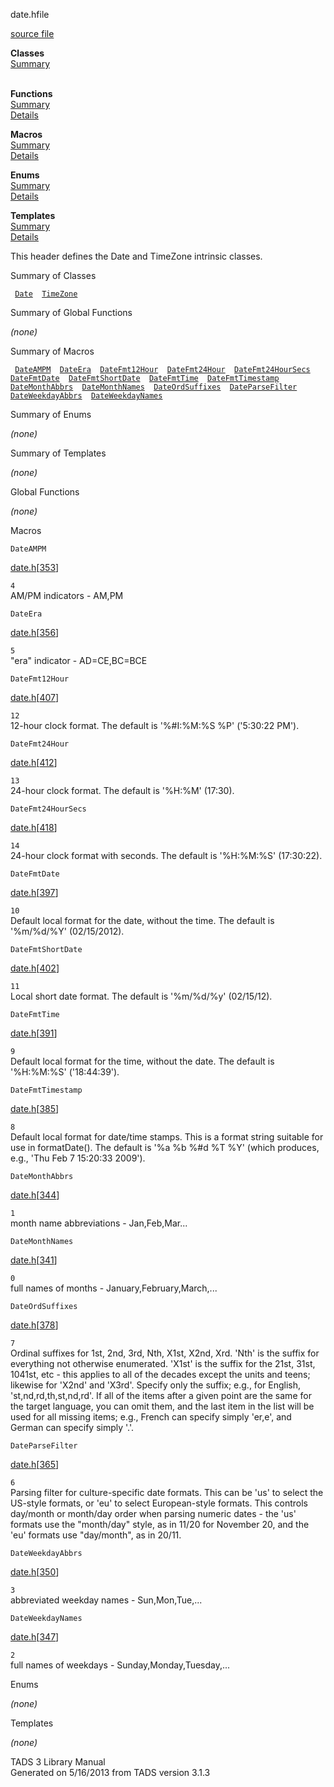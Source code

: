<span class="title">date.h</span><span class="type">file</span>

[source file](../source/date.h.html)

**Classes**  
[Summary](#_ClassSummary_)  
 

**Functions**  
[Summary](#_FunctionSummary_)  
[Details](#_Functions_)

**Macros**  
[Summary](#_MacroSummary_)  
[Details](#_Macros_)

**Enums**  
[Summary](#_EnumSummary_)  
[Details](#_Enums_)

**Templates**  
[Summary](#_TemplateSummary_)  
[Details](#_Templates_)

<div class="fdesc">

This header defines the Date and TimeZone intrinsic classes.

</div>

<span id="_ClassSummary_"></span>

<div class="mjhd">

<span class="hdln">Summary of Classes</span>  

</div>

` `[`Date`](../object/Date.html)`  `[`TimeZone`](../object/TimeZone.html)`  `
<span id="FunctionSummary_"></span>

<div class="mjhd">

<span class="hdln">Summary of Global Functions</span>  

</div>

*(none)* <span id="_MacroSummary_"></span>

<div class="mjhd">

<span class="hdln">Summary of Macros</span>  

</div>

` `[`DateAMPM`](#DateAMPM)`  `[`DateEra`](#DateEra)`  `[`DateFmt12Hour`](#DateFmt12Hour)`  `[`DateFmt24Hour`](#DateFmt24Hour)`  `[`DateFmt24HourSecs`](#DateFmt24HourSecs)`  `[`DateFmtDate`](#DateFmtDate)`  `[`DateFmtShortDate`](#DateFmtShortDate)`  `[`DateFmtTime`](#DateFmtTime)`  `[`DateFmtTimestamp`](#DateFmtTimestamp)`  `[`DateMonthAbbrs`](#DateMonthAbbrs)`  `[`DateMonthNames`](#DateMonthNames)`  `[`DateOrdSuffixes`](#DateOrdSuffixes)`  `[`DateParseFilter`](#DateParseFilter)`  `[`DateWeekdayAbbrs`](#DateWeekdayAbbrs)`  `[`DateWeekdayNames`](#DateWeekdayNames)`  `

<span id="_EnumSummary_"></span>

<div class="mjhd">

<span class="hdln">Summary of Enums</span>  

</div>

*(none)* <span id="_TemplateSummary_"></span>

<div class="mjhd">

<span class="hdln">Summary of Templates</span>  

</div>

*(none)* <span id="_Functions_"></span>

<div class="mjhd">

<span class="hdln">Global Functions</span>  

</div>

*(none)* <span id="_Macros_"></span>

<div class="mjhd">

<span class="hdln">Macros</span>  

</div>

<span id="DateAMPM"></span>

`DateAMPM`

[date.h](../file/date.h.html)\[[353](../source/date.h.html#353)\]

<div class="desc">

`4`  
AM/PM indicators - AM,PM

</div>

<span id="DateEra"></span>

`DateEra`

[date.h](../file/date.h.html)\[[356](../source/date.h.html#356)\]

<div class="desc">

`5`  
"era" indicator - AD=CE,BC=BCE

</div>

<span id="DateFmt12Hour"></span>

`DateFmt12Hour`

[date.h](../file/date.h.html)\[[407](../source/date.h.html#407)\]

<div class="desc">

`12`  
12-hour clock format. The default is '%#I:%M:%S %P' ('5:30:22 PM').

</div>

<span id="DateFmt24Hour"></span>

`DateFmt24Hour`

[date.h](../file/date.h.html)\[[412](../source/date.h.html#412)\]

<div class="desc">

`13`  
24-hour clock format. The default is '%H:%M' (17:30).

</div>

<span id="DateFmt24HourSecs"></span>

`DateFmt24HourSecs`

[date.h](../file/date.h.html)\[[418](../source/date.h.html#418)\]

<div class="desc">

`14`  
24-hour clock format with seconds. The default is '%H:%M:%S' (17:30:22).

</div>

<span id="DateFmtDate"></span>

`DateFmtDate`

[date.h](../file/date.h.html)\[[397](../source/date.h.html#397)\]

<div class="desc">

`10`  
Default local format for the date, without the time. The default is
'%m/%d/%Y' (02/15/2012).

</div>

<span id="DateFmtShortDate"></span>

`DateFmtShortDate`

[date.h](../file/date.h.html)\[[402](../source/date.h.html#402)\]

<div class="desc">

`11`  
Local short date format. The default is '%m/%d/%y' (02/15/12).

</div>

<span id="DateFmtTime"></span>

`DateFmtTime`

[date.h](../file/date.h.html)\[[391](../source/date.h.html#391)\]

<div class="desc">

`9`  
Default local format for the time, without the date. The default is
'%H:%M:%S' ('18:44:39').

</div>

<span id="DateFmtTimestamp"></span>

`DateFmtTimestamp`

[date.h](../file/date.h.html)\[[385](../source/date.h.html#385)\]

<div class="desc">

`8`  
Default local format for date/time stamps. This is a format string
suitable for use in formatDate(). The default is '%a %b %#d %T %Y'
(which produces, e.g., 'Thu Feb 7 15:20:33 2009').

</div>

<span id="DateMonthAbbrs"></span>

`DateMonthAbbrs`

[date.h](../file/date.h.html)\[[344](../source/date.h.html#344)\]

<div class="desc">

`1`  
month name abbreviations - Jan,Feb,Mar...

</div>

<span id="DateMonthNames"></span>

`DateMonthNames`

[date.h](../file/date.h.html)\[[341](../source/date.h.html#341)\]

<div class="desc">

`0`  
full names of months - January,February,March,...

</div>

<span id="DateOrdSuffixes"></span>

`DateOrdSuffixes`

[date.h](../file/date.h.html)\[[378](../source/date.h.html#378)\]

<div class="desc">

`7`  
Ordinal suffixes for 1st, 2nd, 3rd, Nth, X1st, X2nd, Xrd. 'Nth' is the
suffix for everything not otherwise enumerated. 'X1st' is the suffix for
the 21st, 31st, 1041st, etc - this applies to all of the decades except
the units and teens; likewise for 'X2nd' and 'X3rd'. Specify only the
suffix; e.g., for English, 'st,nd,rd,th,st,nd,rd'. If all of the items
after a given point are the same for the target language, you can omit
them, and the last item in the list will be used for all missing items;
e.g., French can specify simply 'er,e', and German can specify simply
'.'.

</div>

<span id="DateParseFilter"></span>

`DateParseFilter`

[date.h](../file/date.h.html)\[[365](../source/date.h.html#365)\]

<div class="desc">

`6`  
Parsing filter for culture-specific date formats. This can be 'us' to
select the US-style formats, or 'eu' to select European-style formats.
This controls day/month or month/day order when parsing numeric dates -
the 'us' formats use the "month/day" style, as in 11/20 for November 20,
and the 'eu' formats use "day/month", as in 20/11.

</div>

<span id="DateWeekdayAbbrs"></span>

`DateWeekdayAbbrs`

[date.h](../file/date.h.html)\[[350](../source/date.h.html#350)\]

<div class="desc">

`3`  
abbreviated weekday names - Sun,Mon,Tue,...

</div>

<span id="DateWeekdayNames"></span>

`DateWeekdayNames`

[date.h](../file/date.h.html)\[[347](../source/date.h.html#347)\]

<div class="desc">

`2`  
full names of weekdays - Sunday,Monday,Tuesday,...

</div>

<span id="_Enums_"></span>

<div class="mjhd">

<span class="hdln">Enums</span>  

</div>

*(none)* <span id="_Templates_"></span>

<div class="mjhd">

<span class="hdln">Templates</span>  

</div>

*(none)*

<div class="ftr">

TADS 3 Library Manual  
Generated on 5/16/2013 from TADS version 3.1.3

</div>
